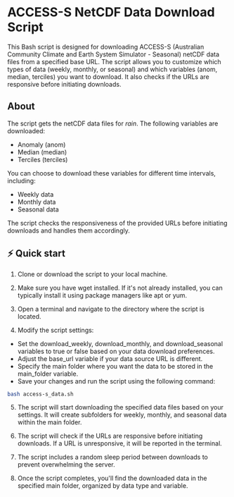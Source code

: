 # ACCESS-S NetCDF Data Download Script

This Bash script is designed for downloading ACCESS-S (Australian Community Climate and Earth System Simulator - Seasonal) netCDF data files from a specified base URL. The script allows you to customize which types of data (weekly, monthly, or seasonal) and which variables (anom, median, terciles) you want to download. It also checks if the URLs are responsive before initiating downloads.

## About 

The script gets the netCDF data files for *rain*. The following variables are downloaded:
- Anomaly (anom)
- Median (median)
- Terciles (terciles)

You can choose to download these variables for different time intervals, including:

- Weekly data
- Monthly data
- Seasonal data

The script checks the responsiveness of the provided URLs before initiating downloads and handles them accordingly.

## ⚡️ Quick start

1. Clone or download the script to your local machine.

2. Make sure you have wget installed. If it's not already installed, you can typically install it using package managers like apt or yum.

3. Open a terminal and navigate to the directory where the script is located.

4. Modify the script settings:

  - Set the download_weekly, download_monthly, and download_seasonal variables to true or false based on your data download preferences.
  - Adjust the base_url variable if your data source URL is different.
  - Specify the main folder where you want the data to be stored in the main_folder variable.
  - Save your changes and run the script using the following command:

```bash
bash access-s_data.sh
```

5. The script will start downloading the specified data files based on your settings. It will create subfolders for weekly, monthly, and seasonal data within the main folder.

6. The script will check if the URLs are responsive before initiating downloads. If a URL is unresponsive, it will be reported in the terminal.

7. The script includes a random sleep period between downloads to prevent overwhelming the server.

8. Once the script completes, you'll find the downloaded data in the specified main folder, organized by data type and variable.

